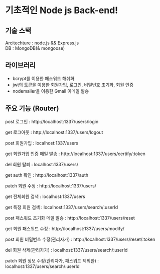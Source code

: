 # 기초적인 Node js Back-end!

## 기술 스택

Arcitechture : node.js && Express.js  
DB : MongoDB(& mongoose)

## 라이브러리

-   bcrypt를 이용한 패스워드 해쉬화
-   jwt의 토큰을 이용한 회원가입, 로그인, 비밀번호 초기화, 회원 인증
-   nodemailer을 이용한 Gmail 이메일 발송

## 주요 기능 (Router)

post 로그인 : http://localhost:1337/users/login

get 로그아웃 : http://localhost:1337/users/logout

post 회원가입 : localhost:1337/users

get 회원가입 인증 메일 발송 : http://localhost:1337/users/certify/:token

del 회원 탈퇴 : localhost:1337/users/

get auth 확인 : http://localhost:1337/auth

patch 회원 수정 : http://localhost:1337/users/

get 전체회원 검색 : localhost:1337/users

get 특정 회원 검색 : localhost:1337/users/search/:userId

post 패스워드 초기화 메일 발송 : http://localhost:1337/users/reset

get 회원 패스워드 수정 : http://localhost:1337/users/modify/

post 회원 비밀번호 수정(관리자가) : http://localhost:1337/users/reset/:token

del 회원 삭제(관리자가) : localhost:1337/users/search/:userId

patch 회원 정보 수정(관리자가, 패스워드 제외한) : localhost:1337/users/search/:userId
